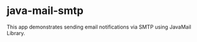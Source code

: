 # java-mail-smtp

This app demonstrates sending email notifications via SMTP using JavaMail Library.
